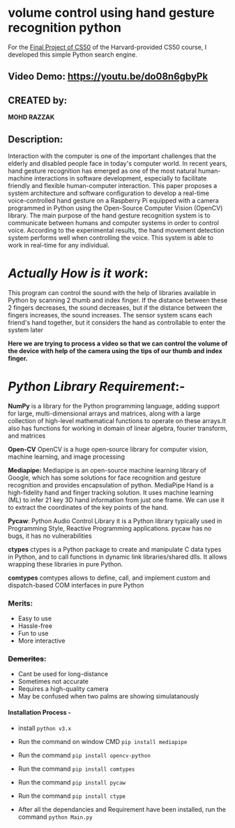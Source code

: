 # **volume control using hand gesture recognition python**
For the [Final Project of CS50](https://cs50.harvard.edu/x/2022/) of the Harvard-provided CS50 course, I developed this simple Python search engine.

## **Video Demo:**  https://youtu.be/do08n6gbyPk

## CREATED by:

**MOHD RAZZAK**

## Description:

Interaction with the computer is one of the important challenges that the elderly and disabled people face in today's computer world. In recent years, hand gesture recognition has emerged as one of the most natural human-machine interactions in software development, especially to facilitate friendly and flexible human-computer interaction. This paper proposes a system architecture and software configuration to develop a real-time voice-controlled hand gesture on a Raspberry Pi equipped with a camera programmed in Python using the Open-Source Computer Vision (OpenCV) library. The main purpose of the hand gesture recognition system is to communicate between humans and computer systems in order to control voice. According to the experimental results, the hand movement detection system performs well when controlling the voice. This system is able to work in real-time for any individual.

# *Actually How is it work*:


This program can control the sound with the help of libraries available in Python by scanning 2 thumb and index finger.
If the distance between these 2 fingers decreases, the sound decreases, but if the distance between the fingers increases, the sound increases.
The sensor system scans each friend's hand together, but it considers the hand as controllable to enter the system later

__Here we are trying to process a video so that we can control the volume of the device with help of the camera using the tips of our thumb and index finger.__


# *Python Library Requirement*:-

**NumPy** is a library for the Python programming language, adding support for large, multi-dimensional arrays and matrices, along with a large collection of high-level mathematical functions to operate on these arrays.It also has functions for working in domain of linear algebra, fourier transform, and matrices

**Open-CV** OpenCV is a huge open-source library for computer vision, machine learning, and image processing

**Mediapipe:** Mediapipe is an open-source machine learning library of Google, which has some solutions for face recognition and gesture recognition and provides encapsulation of python. MediaPipe Hand is a high-fidelity hand and finger tracking solution. It uses machine learning (ML) to infer 21 key 3D hand information from just one frame. We can use it to extract the coordinates of the key points of the hand.

**Pycaw**: Python Audio Control Library it  is a Python library typically used in Programming Style, Reactive Programming applications. pycaw has no bugs, it has no vulnerabilities

**ctypes** ctypes is a Python package to create and manipulate C data types in Python, and to call functions in dynamic link libraries/shared dlls. It allows wrapping these libraries in pure Python.

**comtypes**  comtypes allows to define, call, and implement custom and dispatch-based COM interfaces in pure Python

### **Merits**:

- Easy to use
- Hassle-free
- Fun to use
- More interactive

### ~~Demerites~~:

- Cant be used for long-distance
- Sometimes not accurate
- Requires a high-quality camera
- May be confused when two palms are showing simulatanously

#### Installation Process -

- install `python v3.x`
- Run the command on window CMD `pip install mediapipe`

- Run the command `pip install opencv-python`

- Run the command `pip install comtypes`

- Run the command `pip install pycaw`

- Run the command  `pip install ctype`

-  After  all the dependancies and Requirement have been installed, run the command `python Main.py`










